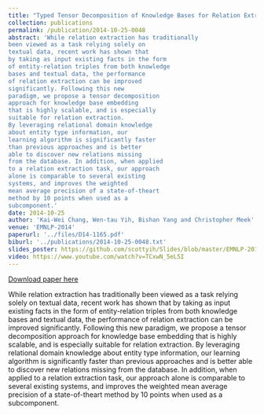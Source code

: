 ```yaml
---
title: "Typed Tensor Decomposition of Knowledge Bases for Relation Extraction"
collection: publications
permalink: /publication/2014-10-25-0048
abstract: 'While relation extraction has traditionally
been viewed as a task relying solely on
textual data, recent work has shown that
by taking as input existing facts in the form
of entity-relation triples from both knowledge
bases and textual data, the performance
of relation extraction can be improved
significantly. Following this new
paradigm, we propose a tensor decomposition
approach for knowledge base embedding
that is highly scalable, and is especially
suitable for relation extraction.
By leveraging relational domain knowledge
about entity type information, our
learning algorithm is significantly faster
than previous approaches and is better
able to discover new relations missing
from the database. In addition, when applied
to a relation extraction task, our approach
alone is comparable to several existing
systems, and improves the weighted
mean average precision of a state-of-theart
method by 10 points when used as a
subcomponent.'
date: 2014-10-25
author: 'Kai-Wei Chang, Wen-tau Yih, Bishan Yang and Christopher Meek'
venue: 'EMNLP-2014'
paperurl: '../files/D14-1165.pdf'
biburl: '../publications/2014-10-25-0048.txt'
slides_poster: https://github.com/scottyih/Slides/blob/master/EMNLP-2014-TRESCAL%20Final_Deck.pptx
video: https://www.youtube.com/watch?v=TCxwN_5eL5I
---
```


<a href='../files/D14-1165.pdf'>Download paper here</a>

While relation extraction has traditionally
been viewed as a task relying solely on
textual data, recent work has shown that
by taking as input existing facts in the form
of entity-relation triples from both knowledge
bases and textual data, the performance
of relation extraction can be improved
significantly. Following this new
paradigm, we propose a tensor decomposition
approach for knowledge base embedding
that is highly scalable, and is especially
suitable for relation extraction.
By leveraging relational domain knowledge
about entity type information, our
learning algorithm is significantly faster
than previous approaches and is better
able to discover new relations missing
from the database. In addition, when applied
to a relation extraction task, our approach
alone is comparable to several existing
systems, and improves the weighted
mean average precision of a state-of-theart
method by 10 points when used as a
subcomponent.
